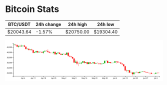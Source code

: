 # Bitcoin Stats

BTC/USDT|24h change|24h high|24h low|
|---|---|---|---|
|$20043.64|-1.57%|$20750.00|$19304.40|

<img src="./chart.svg">
